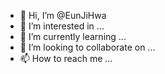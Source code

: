 - 👋 Hi, I’m @EunJiHwa
- 👀 I’m interested in ...
- 🌱 I’m currently learning ...
- 💞️ I’m looking to collaborate on ...
- 📫 How to reach me ...

<!---
EunJiHwa/EunJiHwa is a ✨ special ✨ repository because its `README.md` (this file) appears on your GitHub profile.
You can click the Preview link to take a look at your changes.
--->
